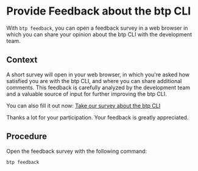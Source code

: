 <!-- loio5986820f3ae645b1b8fe80464f5cfe5c -->

# Provide Feedback about the btp CLI

With `btp feedback`, you can open a feedback survey in a web browser in which you can share your opinion about the btp CLI with the development team.



<a name="loio5986820f3ae645b1b8fe80464f5cfe5c__context_a51_fb4_dvb"/>

## Context

A short survey will open in your web browser, in which you're asked how satisfied you are with the btp CLI, and where you can share additional comments. This feedback is carefully analyzed by the development team and a valuable source of input for further improving the btp CLI.

You can also fill it out now: [Take our survey about the btp CLI](https://cli.btp.cloud.sap/feedback) 

Thanks a lot for your participation. Your feedback is greatly appreciated.



## Procedure

Open the feedback survey with the following command:

```
btp feedback
```

